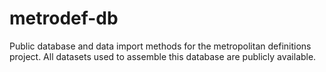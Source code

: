 # metrodef-db

Public database and data import methods for the metropolitan definitions project. All datasets used to assemble this database are publicly available.